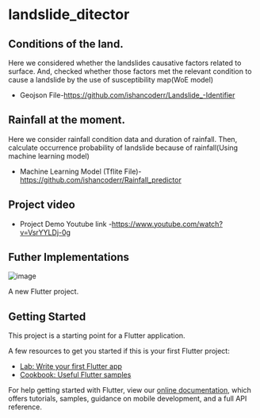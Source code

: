 # landslide_ditector


## Conditions of the land.

Here we considered whether the landslides causative factors related to surface. And,
checked whether those factors met the relevant condition to cause a landslide by the use of susceptibility map(WoE model)

- Geojson File-https://github.com/ishancoderr/Landslide_-Identifier
 
## Rainfall at the moment.

 Here we consider rainfall condition data and duration of rainfall. Then,
 calculate occurrence probability of landslide because of rainfall(Using machine learning model)

- Machine Learning Model (Tflite File)- https://github.com/ishancoderr/Rainfall_predictor

## Project video

- Project Demo Youtube link -https://www.youtube.com/watch?v=VsrYYLDj-0g
## Futher Implementations

![image](https://user-images.githubusercontent.com/31079429/136735441-e47f5b05-1aa2-424e-b3dc-a129379c5f2e.png)




A new Flutter project.

## Getting Started

This project is a starting point for a Flutter application.

A few resources to get you started if this is your first Flutter project:

- [Lab: Write your first Flutter app](https://flutter.dev/docs/get-started/codelab)
- [Cookbook: Useful Flutter samples](https://flutter.dev/docs/cookbook)

For help getting started with Flutter, view our
[online documentation](https://flutter.dev/docs), which offers tutorials,
samples, guidance on mobile development, and a full API reference.
